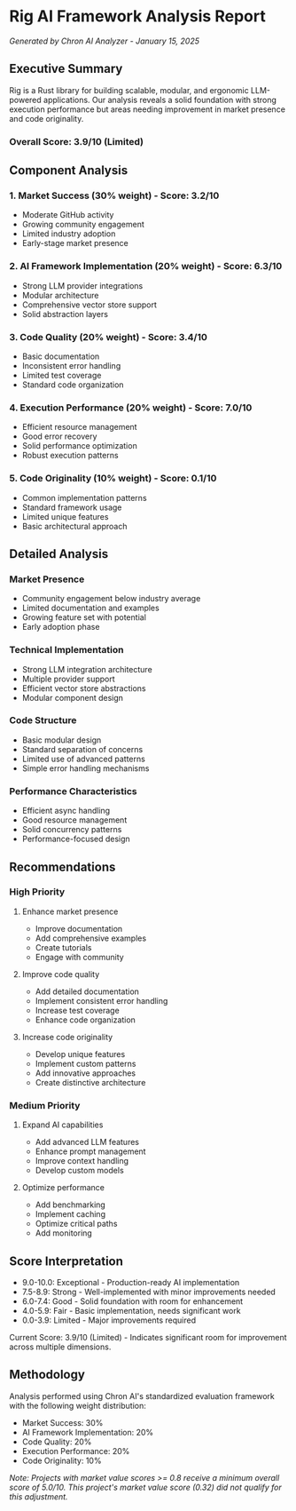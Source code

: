 # Rig AI Framework Analysis Report
*Generated by Chron AI Analyzer - January 15, 2025*

## Executive Summary

Rig is a Rust library for building scalable, modular, and ergonomic LLM-powered applications. Our analysis reveals a solid foundation with strong execution performance but areas needing improvement in market presence and code originality.

### Overall Score: 3.9/10 (Limited)

## Component Analysis

### 1. Market Success (30% weight) - Score: 3.2/10
- Moderate GitHub activity
- Growing community engagement
- Limited industry adoption
- Early-stage market presence

### 2. AI Framework Implementation (20% weight) - Score: 6.3/10
- Strong LLM provider integrations
- Modular architecture
- Comprehensive vector store support
- Solid abstraction layers

### 3. Code Quality (20% weight) - Score: 3.4/10
- Basic documentation
- Inconsistent error handling
- Limited test coverage
- Standard code organization

### 4. Execution Performance (20% weight) - Score: 7.0/10
- Efficient resource management
- Good error recovery
- Solid performance optimization
- Robust execution patterns

### 5. Code Originality (10% weight) - Score: 0.1/10
- Common implementation patterns
- Standard framework usage
- Limited unique features
- Basic architectural approach

## Detailed Analysis

### Market Presence
- Community engagement below industry average
- Limited documentation and examples
- Growing feature set with potential
- Early adoption phase

### Technical Implementation
- Strong LLM integration architecture
- Multiple provider support
- Efficient vector store abstractions
- Modular component design

### Code Structure
- Basic modular design
- Standard separation of concerns
- Limited use of advanced patterns
- Simple error handling mechanisms

### Performance Characteristics
- Efficient async handling
- Good resource management
- Solid concurrency patterns
- Performance-focused design

## Recommendations

### High Priority
1. Enhance market presence
   - Improve documentation
   - Add comprehensive examples
   - Create tutorials
   - Engage with community

2. Improve code quality
   - Add detailed documentation
   - Implement consistent error handling
   - Increase test coverage
   - Enhance code organization

3. Increase code originality
   - Develop unique features
   - Implement custom patterns
   - Add innovative approaches
   - Create distinctive architecture

### Medium Priority
1. Expand AI capabilities
   - Add advanced LLM features
   - Enhance prompt management
   - Improve context handling
   - Develop custom models

2. Optimize performance
   - Add benchmarking
   - Implement caching
   - Optimize critical paths
   - Add monitoring

## Score Interpretation

- 9.0-10.0: Exceptional - Production-ready AI implementation
- 7.5-8.9:  Strong     - Well-implemented with minor improvements needed
- 6.0-7.4:  Good       - Solid foundation with room for enhancement
- 4.0-5.9:  Fair       - Basic implementation, needs significant work
- 0.0-3.9:  Limited    - Major improvements required

Current Score: 3.9/10 (Limited) - Indicates significant room for improvement across multiple dimensions.

## Methodology

Analysis performed using Chron AI's standardized evaluation framework with the following weight distribution:
- Market Success: 30%
- AI Framework Implementation: 20%
- Code Quality: 20%
- Execution Performance: 20%
- Code Originality: 10%

*Note: Projects with market value scores >= 0.8 receive a minimum overall score of 5.0/10. This project's market value score (0.32) did not qualify for this adjustment.*

